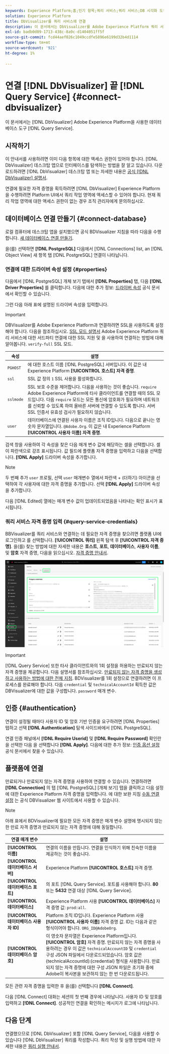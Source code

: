 ```yaml
---
keywords: Experience Platform;홈;인기 항목;쿼리 서비스;쿼리 서비스;DB 시각화 도우미;DB 시각화 도우미;DB 시각화 도우미;쿼리 서비스에 연결;
solution: Experience Platform
title: DbVisualizer를 쿼리 서비스에 연결
description: 이 문서에서는 DbVisualizer를 Adobe Experience Platform 쿼리 서비스와 연결하는 단계를 안내합니다.
exl-id: badb0d89-1713-438c-8a9c-d1404051ff5f
source-git-commit: fcd44aef026c1049ccdfe5896e6199d32b4d1114
workflow-type: tm+mt
source-wordcount: '921'
ht-degree: 1%

---
```


# 연결 [!DNL DbVisualizer] 끝 [!DNL Query Service] {#connect-dbvisualizer}

이 문서에서는 [!DNL DbVisualizer] Adobe Experience Platform을 사용한 데이터베이스 도구 [!DNL Query Service].

## 시작하기

이 안내서를 사용하려면 이미 다음 항목에 대한 액세스 권한이 있어야 합니다. [!DNL DbVisualizer] 데스크탑 앱으로 인터페이스를 탐색하는 방법을 잘 알고 있습니다. 다운로드하려면 [!DNL DbVisualizer] 데스크탑 앱 또는 자세한 내용은 [공식 [!DNL DbVisualizer] 설명서](https://www.dbvis.com/download/).

연결에 필요한 자격 증명을 획득하려면 [!DNL  DbVisualizer] Experience Platform을 수행하려면 Platform UI에서 쿼리 작업 영역에 액세스할 수 있어야 합니다. 현재 쿼리 작업 영역에 대한 액세스 권한이 없는 경우 조직 관리자에게 문의하십시오.

## 데이터베이스 연결 만들기 {#connect-database}

로컬 컴퓨터에 데스크탑 앱을 설치했으면 공식 BDVisualizer 지침을 따라 다음을 수행합니다. [새 데이터베이스 연결 만들기](https://confluence.dbvis.com/display/UG130/Create+a+New+Database+Connection).

을(를) 선택하면 **[!DNL PostgreSQL]** 다음에서 [!DNL Connections] list, an [!DNL Object View] 새 항목 탭 [!DNL PostgreSQL] 연결이 나타납니다.

### 연결에 대한 드라이버 속성 설정 {#properties}

다음에서 [!DNL PostgreSQL] 개체 보기 탭에서 **[!DNL Properties]** 탭, 다음 **[!DNL Driver Properties]** 를 클릭합니다. 다음에 대한 추가 정보: [드라이버 속성](https://confluence.dbvis.com/display/UG130/Configuring+Connection+Properties#ConfiguringConnectionProperties-DriverProperties) 공식 문서에서 확인할 수 있습니다.

그런 다음 아래 표에 설명된 드라이버 속성을 입력합니다.

>[!IMPORTANT]
>
>DBVisualizer를 Adobe Experience Platform과 연결하려면 SSL을 사용하도록 설정해야 합니다. 다음을 참조하십시오. [SSL 모드 설명서](./ssl-modes.md) Adobe Experience Platform 쿼리 서비스에 대한 서드파티 연결에 대한 SSL 지원 및 을 사용하여 연결하는 방법에 대해 알아봅니다. `verify-full` SSL 모드.

| 속성 | 설명 |
| ------ | ------ |
| `PGHOST` | 에 대한 호스트 이름 [!DNL PostgreSQL] 서버입니다. 이 값은 내 Experience Platform **[!UICONTROL 호스트] 자격 증명**. |
| `ssl` | SSL 값 정의 `1` SSL 사용을 활성화합니다. |
| `sslmode` | SSL 보호 수준을 제어합니다. 다음을 사용하는 것이 좋습니다. `require` Adobe Experience Platform에 타사 클라이언트를 연결할 때의 SSL 모드입니다. 다음 `require` 모드는 모든 통신에 암호화가 필요하며 네트워크를 신뢰할 수 있도록 하여 올바른 서버에 연결할 수 있도록 합니다. 서버 SSL 인증서 유효성 검사가 필요하지 않습니다. |
| `user` | 데이터베이스에 연결된 사용자 이름은 조직 ID입니다. 다음으로 끝나는 영숫자 문자열입니다. `@Adobe.Org`. 이 값은 내 Experience Platform **[!UICONTROL 사용자 이름] 자격 증명**. |

검색 창을 사용하여 각 속성을 찾은 다음 매개 변수 값에 해당하는 셀을 선택합니다. 셀이 파란색으로 강조 표시됩니다. 값 필드에 플랫폼 자격 증명을 입력하고 다음을 선택합니다. **[!DNL Apply]** 드라이버 속성을 추가합니다.

>[!NOTE]
>
>두 번째 추가 `user` 프로필, 선택 `user` 매개변수 열에서 파란색 + (더하기) 아이콘을 선택하여 각 사용자에 대한 자격 증명을 추가합니다. 선택 **[!DNL Apply]** 드라이버 속성을 추가합니다.

다음 [!DNL Edited] 열에는 매개 변수 값이 업데이트되었음을 나타내는 확인 표시가 표시됩니다.

### 쿼리 서비스 자격 증명 입력 {#query-service-credentials}

BBVisualizer를 쿼리 서비스와 연결하는 데 필요한 자격 증명을 찾으려면 플랫폼 UI에 로그인하고 를 선택합니다. **[!UICONTROL 쿼리]** 왼쪽 탐색 후 **[!UICONTROL 자격 증명]**. 을(를) 찾는 방법에 대한 자세한 내용은 **호스트**, **포트**, **데이터베이스**, **사용자 이름**, 및 **암호** 자격 증명, 다음을 읽으십시오. [자격 증명 안내서](../ui/credentials.md).

![[인증서] 및 [만료 인증서]가 강조 표시된 Experience Platform 쿼리 작업 영역의 [인증서] 페이지](../images/clients/dbvisualizer/query-service-credentials-page.png)

>[!IMPORTANT]
>
>[!DNL Query Service] 또한 타사 클라이언트와의 1회 설정을 허용하는 만료되지 않는 자격 증명을 제공합니다. 다음 설명서를 참조하십시오. [만료되지 않는 자격 증명을 생성하고 사용하는 방법에 대한 전체 지침](../ui/credentials.md#non-expiring-credentials). BDVisualizer를 1회 설정으로 연결하려면 이 프로세스를 완료해야 합니다. 다음 `credential` 및 `technicalAccountId` 획득한 값은 DBVisualizer에 대한 값을 구성합니다. `password` 매개 변수.

## 인증 {#authentication}

연결이 설정될 때마다 사용자 ID 및 암호 기반 인증을 요구하려면 [!DNL Properties] 탭하고 선택 **[!DNL Authentication]** 탐색 사이드바에서 [!DNL PostgreSQL].

연결 인증 패널에서 **[!DNL Require Userid]** 및 **[!DNL Require Password]** 확인란을 선택한 다음 을 선택합니다 **[!DNL Apply]**. 다음에 대한 추가 정보: [인증 옵션 설정](https://confluence.dbvis.com/display/UG140/Setting+Common+Authentication+Options) 공식 문서에서 찾을 수 있습니다.

## 플랫폼에 연결

만료되거나 만료되지 않는 자격 증명을 사용하여 연결할 수 있습니다. 연결하려면 **[!DNL Connection]** 의 탭 [!DNL PostgreSQL] [개체 보기] 탭을 클릭하고 다음 설정에 대한 Experience Platform 자격 증명을 입력합니다. 에 대한 보완 지침 [수동 연결 설정](https://confluence.dbvis.com/display/UG100/Setting+Up+a+Connection+Manually) 는 공식 DBVisualizer 웹 사이트에서 사용할 수 있습니다.

>[!NOTE]
>
>아래 표에서 BDVisualizer에 필요한 모든 자격 증명은 매개 변수 설명에 명시되지 않는 한 만료 자격 증명과 만료되지 않는 자격 증명에 대해 동일합니다.

| 연결 매개 변수 | 설명 |
|---|---|
| **[!UICONTROL 이름]** | 연결의 이름을 만듭니다. 연결을 인식하기 위해 친숙한 이름을 제공하는 것이 좋습니다. |
| **[!UICONTROL 데이터베이스 서버]** | Experience Platform **[!UICONTROL 호스트]** 자격 증명. |
| **[!UICONTROL 데이터베이스 포트]** | 의 포트 [!DNL Query Service]. 포트를 사용해야 합니다. **80** 또는 **5432** 연결 대상 [!DNL Query Service]. |
| **[!UICONTROL 데이터베이스]** | Experience Platform 사용 **[!UICONTROL 데이터베이스]** 자격 증명 값: `prod:all`. |
| **[!UICONTROL 데이터베이스 사용자 ID]** | Platform 조직 ID입니다. Experience Platform 사용 **[!UICONTROL 사용자 이름]** 자격 증명 값. ID는 다음과 같은 형식이어야 합니다. `ORG_ID@AdobeOrg`. |
| **[!UICONTROL 데이터베이스 암호]** | 이 영숫자 문자열은 Experience Platform입니다. **[!UICONTROL 암호]** 자격 증명. 만료되지 않는 자격 증명을 사용하려는 경우 이 값은 `technicalAccountID` 및 `credential` 구성 JSON 파일에서 다운로드되었습니다. 암호 값은 {technicalAccountId}:{credential} 형식을 사용합니다. 만료되지 않는 자격 증명에 대한 구성 JSON 파일은 초기화 중에 Adobe이 복사본을 보관하지 않는 한 번 다운로드됩니다. |

모든 관련 자격 증명을 입력한 후 을(를) 선택합니다 **[!DNL Connect]**.

다음 [!DNL Connect] 대화는 세션의 첫 번째 경우에 나타납니다. 사용자 ID 및 암호를 입력하고 **[!DNL Connect]**. 성공적인 연결을 확인하는 메시지가 로그에 나타납니다.

## 다음 단계

연결했으므로 [!DNL DbVisualizer] 포함 [!DNL Query Service], 다음을 사용할 수 있습니다 [!DNL DbVisualizer] 쿼리를 작성합니다. 쿼리 작성 및 실행 방법에 대한 자세한 내용은 [쿼리 실행 안내서](../best-practices/writing-queries.md).
